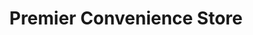 ---
title: "Premier Convenience Store"
url: /grimsby/premier-convenience-store/
shop: convenience
---